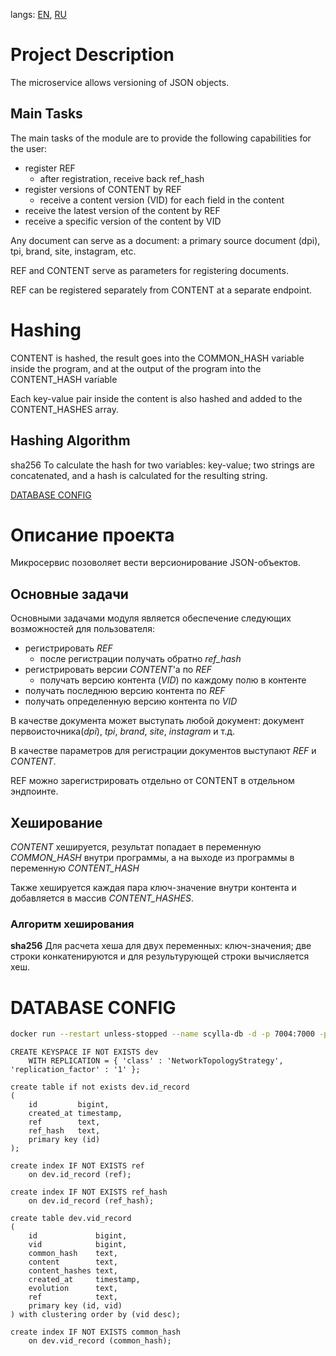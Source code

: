 
langs: [EN](#EN), [RU](#RU)

# Project Description
<a id="EN"></a>
The microservice allows versioning of JSON objects.


## Main Tasks
The main tasks of the module are to provide the following capabilities for the user:

- register REF
  - after registration, receive back ref_hash
- register versions of CONTENT by REF
  - receive a content version (VID) for each field in the content
- receive the latest version of the content by REF
- receive a specific version of the content by VID

Any document can serve as a document: a primary source document (dpi), tpi, brand, site, instagram, etc.

REF and CONTENT serve as parameters for registering documents.

REF can be registered separately from CONTENT at a separate endpoint.

# Hashing
CONTENT is hashed, the result goes into the COMMON_HASH variable inside the program, and at the output of the program into the CONTENT_HASH variable

Each key-value pair inside the content is also hashed and added to the CONTENT_HASHES array.

## Hashing Algorithm
sha256
To calculate the hash for two variables: key-value; two strings are concatenated, and a hash is calculated for the resulting string.

[DATABASE CONFIG](#DATABASE)

# Описание проекта
<a id="RU"></a>
Микросервис позоволяет вести версионирование JSON-объектов.

## Основные задачи
Основными задачами модуля является обеспечение следующих возможностей для пользователя:
- регистрировать *REF*
	- после регистрации получать обратно *ref_hash*
- регистрировать версии *CONTENT*'а по *REF*
	- получать версию контента (*VID*) по каждому полю в контенте
- получать последнюю версию контента по *REF*
- получать определенную версию контента по *VID*


В качестве документа может выступать любой документ: документ первоисточника(*dpi*), *tpi*, *brand*, *site*, *instagram* и т.д.

В качестве параметров для регистрации документов выступают *REF* и *CONTENT*.

REF можно зарегистрировать отдельно от CONTENT в отдельном эндпоинте.

## Хеширование
*CONTENT* хешируется, результат попадает в переменную *COMMON_HASH* внутри программы, а на выходе из программы в переменную *CONTENT_HASH*

Также хешируется каждая пара ключ-значение внутри контента и добавляется в массив *CONTENT_HASHES*.

### Алгоритм хеширования
**sha256**
Для расчета хеша для двух переменных: ключ-значения; две строки конкатенируются и для результурующей строки вычисляется хеш.
# DATABASE CONFIG
<a id="DATABASE"></a>
```bash
docker run --restart unless-stopped --name scylla-db -d -p 7004:7000 -p 9046:9042 scylladb/scylla:5.1
```

```cql
CREATE KEYSPACE IF NOT EXISTS dev  
    WITH REPLICATION = { 'class' : 'NetworkTopologyStrategy', 'replication_factor' : '1' };  

create table if not exists dev.id_record  
(  
    id         bigint,  
    created_at timestamp,  
    ref        text,  
    ref_hash   text,
    primary key (id)
);
  
create index IF NOT EXISTS ref  
    on dev.id_record (ref);  
  
create index IF NOT EXISTS ref_hash  
    on dev.id_record (ref_hash);  

```

```cql
create table dev.vid_record 
(  
    id             bigint,  
    vid            bigint,  
    common_hash    text,  
    content        text,  
    content_hashes text,  
    created_at     timestamp,  
    evolution      text,  
    ref            text,
    primary key (id, vid)
) with clustering order by (vid desc);
  
create index IF NOT EXISTS common_hash  
    on dev.vid_record (common_hash);
```
